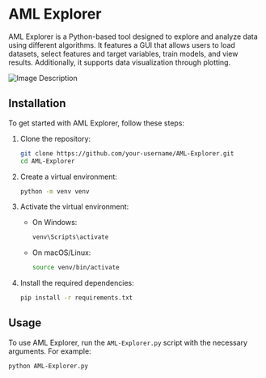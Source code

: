# AML Explorer

AML Explorer is a Python-based tool designed to explore and analyze data using different algorithms. It features a GUI that allows users to load datasets, select features and target variables, train models, and view results. Additionally, it supports data visualization through plotting.

![Image Description](https://github.com/Fahad-Almmani/AML-EXPLORER/blob/main/main_screen.png "main screen image")

## Installation

To get started with AML Explorer, follow these steps:

1. Clone the repository:

   ```sh
   git clone https://github.com/your-username/AML-Explorer.git
   cd AML-Explorer
   ```

2. Create a virtual environment:

   ```sh
   python -m venv venv
   ```

3. Activate the virtual environment:

   - On Windows:
     ```sh
     venv\Scripts\activate
     ```
   - On macOS/Linux:
     ```sh
     source venv/bin/activate
     ```

4. Install the required dependencies:
   ```sh
   pip install -r requirements.txt
   ```

## Usage

To use AML Explorer, run the `AML-Explorer.py` script with the necessary arguments. For example:

```sh
python AML-Explorer.py
```
